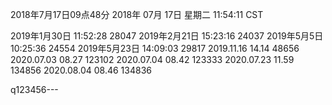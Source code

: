 2018年7月17日09点48分
2018年 07月 17日 星期二 11:54:11 CST

2019年1月30日 11:52:28  28047
2019年2月21日 15:23:16	24037
2019年5月5日 10:25:36	24554
2019年5月23日 14:09:03  29817
2019.11.16    14.14	48656
2020.07.03    08.27   	123102 
2020.07.04    08.42   	123333
2020.07.23    11.59	134856
2020.08.04    08.46	134836

q123456---
